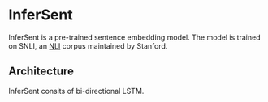 InferSent
=========

InferSent is a pre-trained sentence embedding model.
The model is trained on SNLI, an [NLI](./nli.md) corpus maintained by Stanford.

## Architecture
InferSent consits of bi-directional LSTM.
